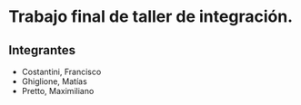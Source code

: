 # Trabajo final de taller de integración.

## Integrantes
- Costantini, Francisco
- Ghiglione, Matías
- Pretto, Maximiliano

